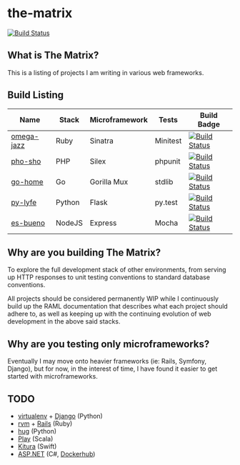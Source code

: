 # the-matrix
[![Build Status](https://travis-ci.org/ihsw/the-matrix.svg?branch=master)](https://travis-ci.org/ihsw/the-matrix)

## What is The Matrix?
This is a listing of projects I am writing in various web frameworks.

## Build Listing

Name | Stack | Microframework | Tests | Build Badge
---- | ----- | -------------- | ----- | -----------
[omega-jazz](https://github.com/ihsw/omega-jazz) | Ruby | Sinatra | Minitest | [![Build Status](https://travis-ci.org/ihsw/omega-jazz.svg?branch=master)](https://travis-ci.org/ihsw/omega-jazz)
[pho-sho](https://github.com/ihsw/pho-sho) | PHP | Silex | phpunit | [![Build Status](https://travis-ci.org/ihsw/pho-sho.svg?branch=master)](https://travis-ci.org/ihsw/pho-sho)
[go-home](https://github.com/ihsw/go-home) | Go | Gorilla Mux | stdlib | [![Build Status](https://travis-ci.org/ihsw/go-home.svg?branch=master)](https://travis-ci.org/ihsw/go-home)
[py-lyfe](https://github.com/ihsw/py-lyfe) | Python | Flask | py.test | [![Build Status](https://travis-ci.org/ihsw/py-lyfe.svg?branch=master)](https://travis-ci.org/ihsw/py-lyfe)
[es-bueno](https://github.com/ihsw/es-bueno) | NodeJS | Express | Mocha    | [![Build Status](https://travis-ci.org/ihsw/es-bueno.svg?branch=master)](https://travis-ci.org/ihsw/es-bueno)

## Why are you building The Matrix?

To explore the full development stack of other environments, from serving up
HTTP responses to unit testing conventions to standard database conventions.

All projects should be considered permanently WIP while I continuously build up
the RAML documentation that describes what each project should adhere to, as
well as keeping up with the continuing evolution of web development in the above
said stacks.

## Why are you testing only microframeworks?

Eventually I may move onto heavier frameworks (ie: Rails, Symfony, Django), but
for now, in the interest of time, I have found it easier to get started with
microframeworks.

## TODO

* [virtualenv](https://virtualenv.readthedocs.org/en/latest/) + [Django](https://www.djangoproject.com/) (Python)
* [rvm](https://rvm.io/) + [Rails](http://rubyonrails.org/) (Ruby)
* [hug](https://github.com/timothycrosley/hug) (Python)
* [Play](https://www.playframework.com/) (Scala)
* [Kitura](https://swiftpkgs.ng.bluemix.net/package/51308720) (Swift)
* [ASP.NET](https://github.com/aspnet/Home/wiki) (C#, [Dockerhub](https://hub.docker.com/r/microsoft/aspnet/))
